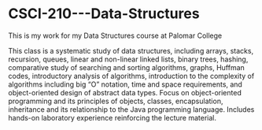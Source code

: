 # CSCI-210---Data-Structures
This is my work for my Data Structures course at Palomar College


This class is a systematic study of data structures, including arrays, stacks, recursion, queues, linear and non-linear linked lists, binary trees, hashing, comparative study of searching and sorting algorithms, graphs, Huffman codes, introductory analysis of algorithms, introduction to the complexity of algorithms including big “O” nota­tion, time and space requirements, and object-oriented design of abstract data types. Focus on object-oriented programming and its principles of objects, classes, encapsulation, inheritance and its relationship to the Java programming language. Includes hands-on laboratory experience reinforcing the lecture material.
